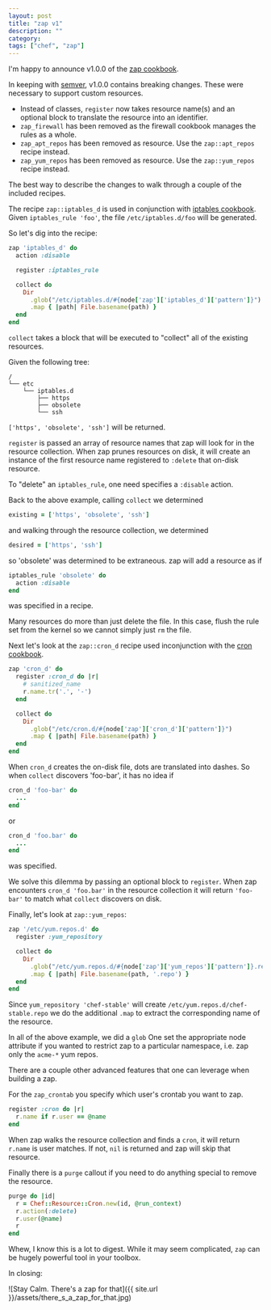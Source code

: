 ```yaml
---
layout: post
title: "zap v1"
description: ""
category:
tags: ["chef", "zap"]
---
```


I'm happy to announce v1.0.0 of the [zap cookbook](https://github.com/nvwls/zap).

In keeping with [semver](http://semver.org/), v1.0.0 contains breaking changes. These were necessary to support custom resources.
* Instead of classes, `register` now takes resource name(s) and an optional block to translate the resource into an identifier.
* `zap_firewall` has been removed as the firewall cookbook manages the rules as a whole.
* `zap_apt_repos` has been removed as resource. Use the `zap::apt_repos` recipe instead.
* `zap_yum_repos` has been removed as resource. Use the `zap::yum_repos` recipe instead.

The best way to describe the changes to walk through a couple of the included recipes.

The recipe `zap::iptables_d` is used in conjunction with  [iptables cookbook](https://supermarket.chef.io/cookbooks/iptables). Given `iptables_rule 'foo'`, the file `/etc/iptables.d/foo` will be generated.

So let's dig into the recipe:

~~~ ruby
zap 'iptables_d' do
  action :disable

  register :iptables_rule

  collect do
    Dir
      .glob("/etc/iptables.d/#{node['zap']['iptables_d']['pattern']}")
      .map { |path| File.basename(path) }
  end
end
~~~

`collect` takes a block that will be executed to "collect" all of the existing resources.

Given the following tree:
~~~
/
└── etc
    └── iptables.d
        ├── https
        ├── obsolete
        └── ssh
~~~

`['https', 'obsolete', 'ssh']` will be returned.

`register` is passed an array of resource names that zap will look for in the resource collection. When zap prunes resources on disk, it will create an instance of the first resource name registered to `:delete` that on-disk resource.

To "delete" an `iptables_rule`, one need specifies a `:disable` action.

Back to the above example, calling `collect` we determined
~~~ ruby
existing = ['https', 'obsolete', 'ssh']
~~~
and walking through the resource collection, we determined
~~~ ruby
desired = ['https', 'ssh']
~~~
so 'obsolete' was determined to be extraneous. zap will add a resource as if
~~~ ruby
iptables_rule 'obsolete' do
  action :disable
end
~~~
was specified in a recipe.

Many resources do more than just delete the file. In this case, flush the rule set from the kernel so we cannot simply just `rm` the file.

Next let's look at the `zap::cron_d` recipe used inconjunction with the [cron cookbook](https://supermarket.chef.io/cookbooks/cron).

~~~ ruby
zap 'cron_d' do
  register :cron_d do |r|
    # sanitized_name
    r.name.tr('.', '-')
  end

  collect do
    Dir
      .glob("/etc/cron.d/#{node['zap']['cron_d']['pattern']}")
      .map { |path| File.basename(path) }
  end
end
~~~

When `cron_d` creates the on-disk file, dots are translated into dashes. So when `collect` discovers 'foo-bar', it has no idea if
~~~ ruby
cron_d 'foo-bar' do
  ...
end
~~~
or
~~~ ruby
cron_d 'foo.bar' do
  ...
end
~~~
was specified.

We solve this dilemma by passing an optional block to `register`.  When zap encounters `cron_d 'foo.bar'` in the resource collection it will return `'foo-bar'` to match what `collect` discovers on disk.

Finally, let's look at `zap::yum_repos`:
~~~ ruby
zap '/etc/yum.repos.d' do
  register :yum_repository

  collect do
    Dir
      .glob("/etc/yum.repos.d/#{node['zap']['yum_repos']['pattern']}.repo")
      .map { |path| File.basename(path, '.repo') }
  end
end
~~~

Since `yum_repository 'chef-stable'` will create `/etc/yum.repos.d/chef-stable.repo` we do the additional
`.map` to extract the corresponding name of the resource.

In all of the above example, we did a `glob` One set the appropriate node attribute if you wanted to restrict zap to a particular namespace, i.e. zap only the `acme-*` yum repos.

There are a couple other advanced features that one can leverage when building a zap.

For the `zap_crontab` you specify which user's crontab you want to zap.
~~~ ruby
register :cron do |r|
  r.name if r.user == @name
end
~~~
When zap walks the resource collection and finds a `cron`, it will return `r.name` is user matches.  If not, `nil` is returned and zap will skip that resource.

Finally there is a `purge` callout if you need to do anything special to remove the resource.
~~~ ruby
purge do |id|
  r = Chef::Resource::Cron.new(id, @run_context)
  r.action(:delete)
  r.user(@name)
  r
end
~~~

Whew, I know this is a lot to digest. While it may seem complicated, `zap` can be hugely powerful tool in your toolbox.

In closing:

![Stay Calm. There's a zap for that]({{ site.url }}/assets/there_s_a_zap_for_that.jpg)

